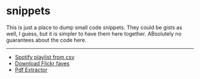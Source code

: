 # snippets
This is just a place to dump small code snippets. They could be gists as well, I guess, but it is simpler to have them here together.
ABsolutely no guarantees about the code here.

______

- [Spotify playlist from csv](./spoti-playlist-maker.md)
- [Download Flickr faves](./flickr-favs.md)
- [Pdf Extractor](./pdf-hilite.md)
